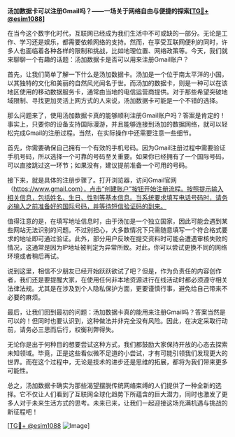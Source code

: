 **汤加数据卡可以注册Gmail吗？——一场关于网络自由与便捷的探索[[TG💪+ @esim1088](https://t.me/s/esim1088)]**

在当今这个数字化时代，互联网已经成为我们生活中不可或缺的一部分。无论是工作、学习还是娱乐，都需要依赖网络的支持。然而，在享受互联网便利的同时，许多人也面临着各种各样的限制和挑战，比如地理位置、网络政策等。今天，我们就来聊聊一个有趣的话题：汤加数据卡是否可以用来注册Gmail账户？

首先，让我们简单了解一下什么是汤加数据卡。汤加是一个位于南太平洋的小国，以其独特的文化和美丽的自然风光闻名于世。而汤加的数据卡，则是一种可以在该地区使用的移动数据服务卡，通常由当地的电信运营商提供。对于那些希望突破地域限制、寻找更加灵活上网方式的人来说，汤加数据卡可能是一个不错的选择。

那么问题来了，使用汤加数据卡真的能够顺利注册Gmail账户吗？答案是肯定的！事实上，只要你的设备支持国际漫游，并且能够连接到汤加的数据网络，就可以轻松完成Gmail的注册过程。当然，在实际操作中还需要注意一些细节。

首先，你需要确保自己拥有一个有效的手机号码。因为Gmail注册过程中需要验证手机号码，所以选择一个可靠的号码至关重要。如果你已经拥有了一个国际号码，可以直接跳过这一环节；如果没有，建议提前准备一个可用的号码。

接下来，就是具体的注册步骤了。打开浏览器，访问Gmail官网（https://www.gmail.com），点击“创建账户”按钮开始注册流程。按照提示输入相关信息，包括姓名、生日、性别等基本信息。当系统要求填写电话号码时，请务必输入之前准备好的国际号码，并等待短信验证码的到来。

值得注意的是，在填写地址信息时，由于汤加是一个独立国家，因此可能会遇到某些网站无法识别的问题。不过别担心，大多数情况下只需随意填写一个符合格式要求的地址即可通过验证。此外，部分用户反映在提交资料时可能会遭遇审核失败的情况，这通常是因为IP地址被判定为异常所致。对此，你可以尝试更换不同的网络环境或者稍后再试。

说到这里，相信不少朋友已经开始跃跃欲试了吧？但是，作为负责任的内容创作者，我们还是要提醒大家，在使用任何非本地资源进行在线活动时都必须遵守相关法律法规。尤其是在涉及到个人隐私保护方面，更要谨慎行事，避免给自己带来不必要的麻烦。

最后，让我们回到最初的问题：汤加数据卡真的能用来注册Gmail吗？答案当然是可以的！但同时也要认识到，这种做法并非完全没有风险。因此，在决定采取行动前，请务必三思而后行，权衡利弊得失。

无论你是出于何种目的想要尝试这种方式，我们都鼓励大家保持开放的心态去探索未知领域。毕竟，正是这些看似微不足道的小尝试，才有可能引领我们发现更大的世界。而在这个过程中，无论是技术的进步还是思维的拓展，都将为我们带来更多可能性。

总之，汤加数据卡确实为那些渴望摆脱传统网络束缚的人们提供了一种全新的选择。它不仅让人们看到了互联网全球化趋势下所蕴含的巨大潜力，同时也激发了更多人对于未来生活方式的思考。未来已来，让我们一起迎接这场充满机遇与挑战的新征程吧！

[[TG💪+ @esim1088](https://t.me/s/esim1088) ![Image](https://i.postimg.cc/4NQfJmqS/Snipaste-2025-05-13-00-14-12.png)]